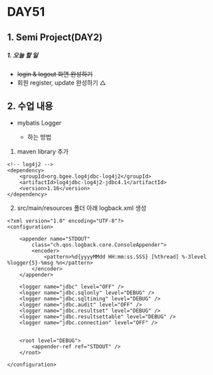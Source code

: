 # DAY51

## 1. Semi Project(DAY2)

##### 1. 오늘 할 일
* ~~login & logout 화면 완성하기~~
* 회원 register, update 완성하기 △
 
 
## 2. 수업 내용
* mybatis Logger

  * 하는 방법
1. maven library 추가
```
<!-- log4j2 -->   
<dependency>
	<groupId>org.bgee.log4jdbc-log4j2</groupId>
	<artifactId>log4jdbc-log4j2-jdbc4.1</artifactId>
	<version>1.16</version>
</dependency>
```
2. src/main/resources 폴더 아래 logback.xml 생성
```
<?xml version="1.0" encoding="UTF-8"?>
<configuration>

	<appender name="STDOUT"
		class="ch.qos.logback.core.ConsoleAppender">
		<encoder>
			<pattern>%d{yyyyMMdd HH:mm:ss.SSS} [%thread] %-3level %logger{5}-%msg %n</pattern>
		</encoder>
	</appender>
	
	<logger name="jdbc" level="OFF" />
	<logger name="jdbc.sqlonly" level="DEBUG" />
	<logger name="jdbc.sqltiming" level="DEBUG" />
	<logger name="jdbc.audit" level="OFF" />
	<logger name="jdbc.resultset" level="DEBUG" />
	<logger name="jdbc.resultsettable" level="DEBUG" />
	<logger name="jdbc.connection" level="OFF" />

	
	<root level="DEBUG">
		<appender-ref ref="STDOUT" />
	</root>

</configuration>
```
